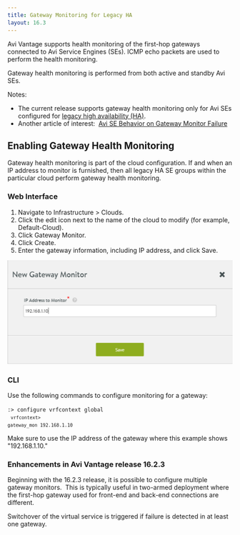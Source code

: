 ```yaml
---
title: Gateway Monitoring for Legacy HA
layout: 16.3
---
```

Avi Vantage supports health monitoring of the first-hop gateways connected to Avi Service Engines (SEs). ICMP echo packets are used to perform the health monitoring.

Gateway health monitoring is performed from both active and standby Avi SEs.

Notes:

* The current release supports gateway health monitoring only for Avi SEs configured for <a href="/docs/16.3/legacy-ha-for-avi-service-engines/">legacy high availability (HA)</a>.
* Another article of interest:  <a href="/docs/16.3/avi-se-behavior-on-gateway-monitor-failure/">Avi SE Behavior on Gateway Monitor Failure</a> 

## Enabling Gateway Health Monitoring

Gateway health monitoring is part of the cloud configuration. If and when an IP address to monitor is furnished, then all legacy HA SE groups within the particular cloud perform gateway health monitoring.

### Web Interface

<ol> 
 <li>Navigate to Infrastructure &gt; Clouds.</li> 
 <li>Click the edit icon next to the name of the cloud to modify (for example, Default-Cloud).</li> 
 <li>Click Gateway Monitor.</li> 
 <li>Click Create.</li> 
 <li>Enter the gateway information, including IP address, and click Save.</li> 
</ol> 

<a href="img/gateway-monitor.png"><img class="alignnone size-full wp-image-9712" src="img/gateway-monitor.png" alt="gateway-monitor" width="525" height="232"></a>
<a name="multiple-gw-monitors"></a>

### CLI

Use the following commands to configure monitoring for a gateway:

<code>:&gt; configure vrfcontext global<br> <code>vrfcontext&gt; gateway_mon 192.168.1.10</code></code>

Make sure to use the IP address of the gateway where this example shows "192.168.1.10."

### Enhancements in Avi Vantage release 16.2.3

Beginning with the 16.2.3 release, it is possible to configure multiple gateway monitors.  This is typically useful in two-armed deployment where the first-hop gateway used for front-end and back-end connections are different.

Switchover of the virtual service is triggered if failure is detected in at least one gateway.
